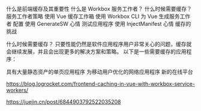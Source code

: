 


什么是前端缓存及其重要性
什么是 Workbox 服务工作者？
什么时候需要缓存？
服务工作者策略
使用 Vue 缓存工作箱
使用 Workbox CLI 为 Vue 生成服务工作者
配置
使用 GenerateSW 心情
测试应用程序
使用 InjectManifest 心情
缓存的挑战

什么时候需要缓存？
只要性能仍然是软件应用程序用户非常关心的问题，缓存就会继续发展，并且会出现更多的解决方案和策略。 以下是一些需要缓存的应用程序：

具有大量静态资产的单页应用程序
为移动用户优化的网络应用程序
新的在线平台







https://blog.logrocket.com/frontend-caching-in-vue-with-workbox-service-workers/

https://juejin.cn/post/6844903792522035208